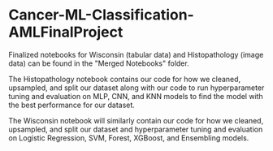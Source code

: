# Cancer-ML-Classification-AMLFinalProject

Finalized notebooks for Wisconsin (tabular data) and Histopathology (image data) can be found in the "Merged Notebooks" folder.

The Histopathology notebook contains our code for how we cleaned, upsampled, and split our dataset along with our code to run hyperparameter tuning and evaluation on MLP, CNN, and KNN models to find the model with the best performance for our dataset.

The Wisconsin notebook will similarly contain our code for how we cleaned, upsampled, and split our dataset and hyperparameter tuning and evaluation on Logistic Regression, SVM, Forest, XGBoost, and Ensembling models.
